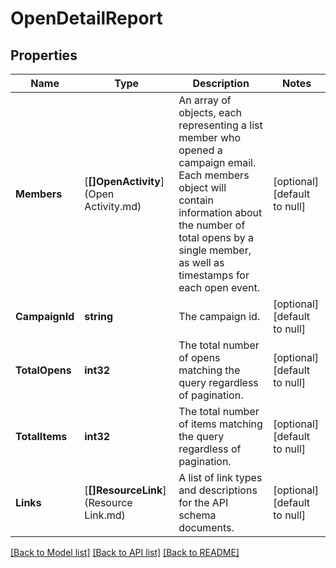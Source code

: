 # OpenDetailReport

## Properties
Name | Type | Description | Notes
------------ | ------------- | ------------- | -------------
**Members** | [**[]OpenActivity**](Open Activity.md) | An array of objects, each representing a list member who opened a campaign email. Each members object will contain information about the number of total opens by a single member, as well as timestamps for each open event. | [optional] [default to null]
**CampaignId** | **string** | The campaign id. | [optional] [default to null]
**TotalOpens** | **int32** | The total number of opens matching the query regardless of pagination. | [optional] [default to null]
**TotalItems** | **int32** | The total number of items matching the query regardless of pagination. | [optional] [default to null]
**Links** | [**[]ResourceLink**](Resource Link.md) | A list of link types and descriptions for the API schema documents. | [optional] [default to null]

[[Back to Model list]](../README.md#documentation-for-models) [[Back to API list]](../README.md#documentation-for-api-endpoints) [[Back to README]](../README.md)


